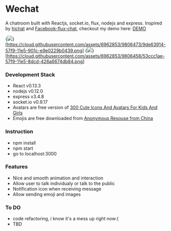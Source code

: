# Wechat

A chatroom built with Reactjs, socket.io, flux, nodejs and express. Inspired by [hichat](https://github.com/wayou/HiChat) and [Facebook-flux-chat](https://facebook.github.io/flux/docs/chat.html),  checkout my demo here: [DEMO](https://react-chatroom.herokuapp.com/)

{<img src="https://cloud.githubusercontent.com/assets/6962853/9806473/9de63914-57f9-11e5-901c-e9e0229b0439.png">}[https://cloud.githubusercontent.com/assets/6962853/9806473/9de63914-57f9-11e5-901c-e9e0229b0439.png]
{<img src="https://cloud.githubusercontent.com/assets/6962853/9806458/53ccc1ae-57f9-11e5-8dcd-426a6674db84.png">}[https://cloud.githubusercontent.com/assets/6962853/9806458/53ccc1ae-57f9-11e5-8dcd-426a6674db84.png]


### Development Stack
* React v0.13.3
* nodejs v0.12.0
* express v3.4.8
* socket.io v0.9.17
* Avatars are free version of [300 Cute Icons And Avatars For Kids And Girls](http://www.designshock.com/cute-icons/)
* Emojis are free downloaded from [Anonymous Resouse from China](http://brushes8.com/65733.html)

### Instruction
- npm install
- npm start
- go to localhost:3000

### Features
* Nice and smooth animation and interaction
* Allow user to talk individualy or talk to the public
* Notification icon when receiving message
* Allow sending emoji and images

### To DO
* code refactoring, i know it's a mess up right now:(
* TBD

